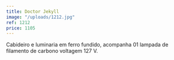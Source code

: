 ```yaml
---
title: Doctor Jekyll
image: "/uploads/1212.jpg"
ref: 1212
price: 1105
---
```


Cabideiro e luminaria em ferro fundido, acompanha 01 lampada de filamento de carbono voltagem 127 V.
